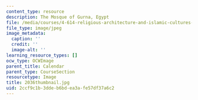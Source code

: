 ```yaml
---
content_type: resource
description: The Mosque of Gurna, Egypt
file: /media/courses/4-614-religious-architecture-and-islamic-cultures-fall-2002/2ccf9c1b3ddeb6bdea3afe57df37a6c2_2036thumbnail.jpg
file_type: image/jpeg
image_metadata:
  caption: ''
  credit: ''
  image-alt: ''
learning_resource_types: []
ocw_type: OCWImage
parent_title: Calendar
parent_type: CourseSection
resourcetype: Image
title: 2036thumbnail.jpg
uid: 2ccf9c1b-3dde-b6bd-ea3a-fe57df37a6c2
---
```


